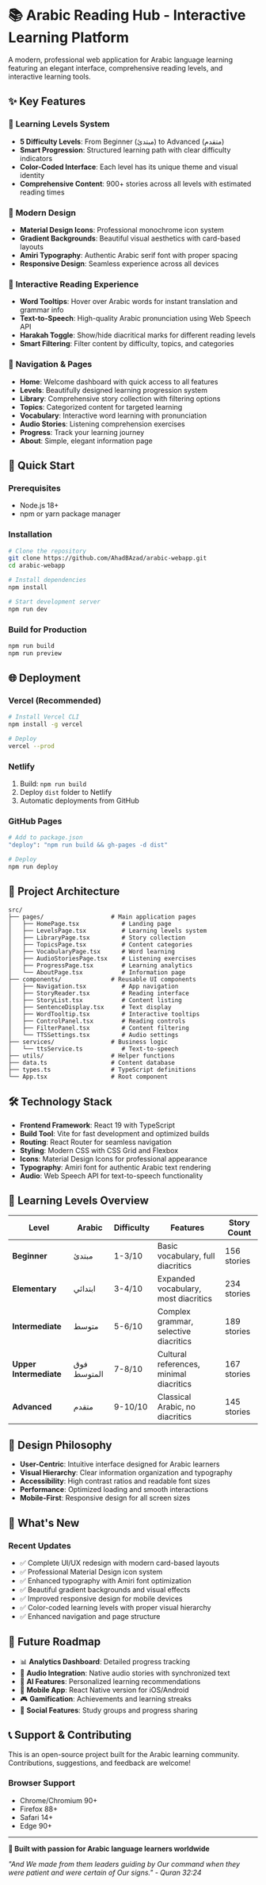 # 📚 Arabic Reading Hub - Interactive Learning Platform

A modern, professional web application for Arabic language learning featuring an elegant interface, comprehensive reading levels, and interactive learning tools.

## ✨ Key Features

### 🎯 **Learning Levels System**
- **5 Difficulty Levels**: From Beginner (مبتدئ) to Advanced (متقدم)
- **Smart Progression**: Structured learning path with clear difficulty indicators
- **Color-Coded Interface**: Each level has its unique theme and visual identity
- **Comprehensive Content**: 900+ stories across all levels with estimated reading times

### 🎨 **Modern Design**
- **Material Design Icons**: Professional monochrome icon system
- **Gradient Backgrounds**: Beautiful visual aesthetics with card-based layouts
- **Amiri Typography**: Authentic Arabic serif font with proper spacing
- **Responsive Design**: Seamless experience across all devices

### 📖 **Interactive Reading Experience**
- **Word Tooltips**: Hover over Arabic words for instant translation and grammar info
- **Text-to-Speech**: High-quality Arabic pronunciation using Web Speech API
- **Harakah Toggle**: Show/hide diacritical marks for different reading levels
- **Smart Filtering**: Filter content by difficulty, topics, and categories

### 🧭 **Navigation & Pages**
- **Home**: Welcome dashboard with quick access to all features
- **Levels**: Beautifully designed learning progression system
- **Library**: Comprehensive story collection with filtering options
- **Topics**: Categorized content for targeted learning
- **Vocabulary**: Interactive word learning with pronunciation
- **Audio Stories**: Listening comprehension exercises
- **Progress**: Track your learning journey
- **About**: Simple, elegant information page

## 🚀 Quick Start

### Prerequisites
- Node.js 18+ 
- npm or yarn package manager

### Installation
```bash
# Clone the repository
git clone https://github.com/AhadBAzad/arabic-webapp.git
cd arabic-webapp

# Install dependencies
npm install

# Start development server
npm run dev
```

### Build for Production
```bash
npm run build
npm run preview
```

## 🌐 Deployment

### Vercel (Recommended)
```bash
# Install Vercel CLI
npm install -g vercel

# Deploy
vercel --prod
```

### Netlify
1. Build: `npm run build`
2. Deploy `dist` folder to Netlify
3. Automatic deployments from GitHub

### GitHub Pages
```bash
# Add to package.json
"deploy": "npm run build && gh-pages -d dist"

# Deploy
npm run deploy
```

## 📁 Project Architecture

```
src/
├── pages/                   # Main application pages
│   ├── HomePage.tsx            # Landing page
│   ├── LevelsPage.tsx          # Learning levels system
│   ├── LibraryPage.tsx         # Story collection
│   ├── TopicsPage.tsx          # Content categories
│   ├── VocabularyPage.tsx      # Word learning
│   ├── AudioStoriesPage.tsx    # Listening exercises
│   ├── ProgressPage.tsx        # Learning analytics
│   └── AboutPage.tsx           # Information page
├── components/              # Reusable UI components
│   ├── Navigation.tsx          # App navigation
│   ├── StoryReader.tsx         # Reading interface
│   ├── StoryList.tsx           # Content listing
│   ├── SentenceDisplay.tsx     # Text display
│   ├── WordTooltip.tsx         # Interactive tooltips
│   ├── ControlPanel.tsx        # Reading controls
│   ├── FilterPanel.tsx         # Content filtering
│   └── TTSSettings.tsx         # Audio settings
├── services/                # Business logic
│   └── ttsService.ts           # Text-to-speech
├── utils/                   # Helper functions
├── data.ts                  # Content database
├── types.ts                 # TypeScript definitions
└── App.tsx                  # Root component
```

## 🛠️ Technology Stack

- **Frontend Framework**: React 19 with TypeScript
- **Build Tool**: Vite for fast development and optimized builds
- **Routing**: React Router for seamless navigation
- **Styling**: Modern CSS with CSS Grid and Flexbox
- **Icons**: Material Design Icons for professional appearance
- **Typography**: Amiri font for authentic Arabic text rendering
- **Audio**: Web Speech API for text-to-speech functionality

## 🎯 Learning Levels Overview

| Level | Arabic | Difficulty | Features | Story Count |
|-------|--------|------------|----------|-------------|
| **Beginner** | مبتدئ | 1-3/10 | Basic vocabulary, full diacritics | 156 stories |
| **Elementary** | ابتدائي | 3-4/10 | Expanded vocabulary, most diacritics | 234 stories |
| **Intermediate** | متوسط | 5-6/10 | Complex grammar, selective diacritics | 189 stories |
| **Upper Intermediate** | فوق المتوسط | 7-8/10 | Cultural references, minimal diacritics | 167 stories |
| **Advanced** | متقدم | 9-10/10 | Classical Arabic, no diacritics | 145 stories |

## 🎨 Design Philosophy

- **User-Centric**: Intuitive interface designed for Arabic learners
- **Visual Hierarchy**: Clear information organization and typography
- **Accessibility**: High contrast ratios and readable font sizes
- **Performance**: Optimized loading and smooth interactions
- **Mobile-First**: Responsive design for all screen sizes

## 🌟 What's New

### Recent Updates
- ✅ Complete UI/UX redesign with modern card-based layouts
- ✅ Professional Material Design icon system
- ✅ Enhanced typography with Amiri font optimization
- ✅ Beautiful gradient backgrounds and visual effects
- ✅ Improved responsive design for mobile devices
- ✅ Color-coded learning levels with proper visual hierarchy
- ✅ Enhanced navigation and page structure

## 🚀 Future Roadmap

- 📊 **Analytics Dashboard**: Detailed progress tracking
- 🎵 **Audio Integration**: Native audio stories with synchronized text
- 🤖 **AI Features**: Personalized learning recommendations
- 📱 **Mobile App**: React Native version for iOS/Android
- 🎮 **Gamification**: Achievements and learning streaks
- 👥 **Social Features**: Study groups and progress sharing

## 📞 Support & Contributing

This is an open-source project built for the Arabic learning community. Contributions, suggestions, and feedback are welcome!

### Browser Support
- Chrome/Chromium 90+
- Firefox 88+
- Safari 14+
- Edge 90+

---

**🌙 Built with passion for Arabic language learners worldwide**

*"And We made from them leaders guiding by Our command when they were patient and were certain of Our signs." - Quran 32:24*
